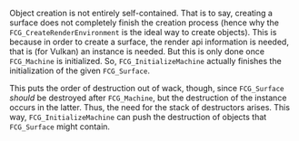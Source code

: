 Object creation is not entirely self-contained. That is to say, creating a surface does not completely finish the creation process (hence why the `FCG_CreateRenderEnvironment` is the ideal way to create objects). This is because in order to create a surface, the render api information is needed, that is (for Vulkan) an instance is needed. But this is only done once `FCG_Machine` is initialized. So, `FCG_InitializeMachine` actually finishes the initialization of the given `FCG_Surface`.

This puts the order of destruction out of wack, though, since `FCG_Surface` *should* be destroyed after `FCG_Machine`, but the destruction of the instance occurs in the latter. Thus, the need for the stack of destructors arises. This way, `FCG_InitializeMachine` can push the destruction of objects that `FCG_Surface` might contain. 